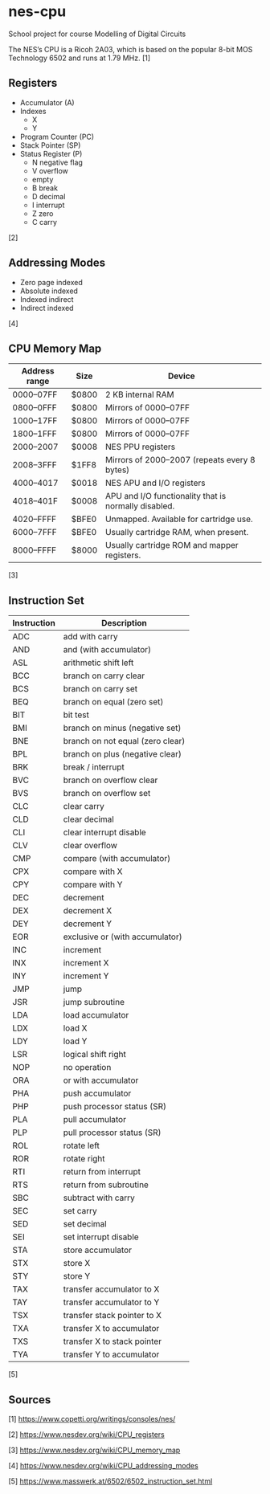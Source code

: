 # nes-cpu
School project for course Modelling of Digital Circuits

The NES’s CPU is a Ricoh 2A03, which is based on the popular 8-bit MOS Technology 6502 and runs at 1.79 MHz. [1]

## Registers
- Accumulator (A)
- Indexes
    - X
    - Y
- Program Counter (PC)
- Stack Pointer (SP)
- Status Register (P)
    - N negative flag
    - V overflow
    - empty
    - B break
    - D decimal
    - I interrupt
    - Z zero
    - C carry

[2]

## Addressing Modes
- Zero page indexed
- Absolute indexed
- Indexed indirect
- Indirect indexed

[4]

## CPU Memory Map
| Address range | Size  | Device |
|---------------|-------|--------|
| $0000–$07FF   | $0800 | 2 KB internal RAM |
| $0800–$0FFF   | $0800 | Mirrors of $0000–$07FF |
| $1000–$17FF   | $0800 | Mirrors of $0000–$07FF |
| $1800–$1FFF   | $0800 | Mirrors of $0000–$07FF |
| $2000–$2007   | $0008 | NES PPU registers |
| $2008–$3FFF   | $1FF8 | Mirrors of $2000–$2007 (repeats every 8 bytes) |
| $4000–$4017   | $0018 | NES APU and I/O registers |
| $4018–$401F   | $0008 | APU and I/O functionality that is normally disabled. |
| $4020–$FFFF   | $BFE0 | Unmapped. Available for cartridge use. |
| $6000–$7FFF   | $BFE0 | Usually cartridge RAM, when present. |
| $8000–$FFFF   | $8000 | Usually cartridge ROM and mapper registers. |

[3]

## Instruction Set
| Instruction | Description                      |
|-------------|----------------------------------|
| ADC         | add with carry                   |
| AND         | and (with accumulator)           |
| ASL         | arithmetic shift left            |
| BCC         | branch on carry clear            |
| BCS         | branch on carry set              |
| BEQ         | branch on equal (zero set)       |
| BIT         | bit test                         |
| BMI         | branch on minus (negative set)   |
| BNE         | branch on not equal (zero clear) |
| BPL         | branch on plus (negative clear)  |
| BRK         | break / interrupt                |
| BVC         | branch on overflow clear         |
| BVS         | branch on overflow set           |
| CLC         | clear carry                      |
| CLD         | clear decimal                    |
| CLI         | clear interrupt disable          |
| CLV         | clear overflow                   |
| CMP         | compare (with accumulator)       |
| CPX         | compare with X                   |
| CPY         | compare with Y                   |
| DEC         | decrement                        |
| DEX         | decrement X                      |
| DEY         | decrement Y                      |
| EOR         | exclusive or (with accumulator)  |
| INC         | increment                        |
| INX         | increment X                      |
| INY         | increment Y                      |
| JMP         | jump                             |
| JSR         | jump subroutine                  |
| LDA         | load accumulator                 |
| LDX         | load X                           |
| LDY         | load Y                           |
| LSR         | logical shift right              |
| NOP         | no operation                     |
| ORA         | or with accumulator              |
| PHA         | push accumulator                 |
| PHP         | push processor status (SR)       |
| PLA         | pull accumulator                 |
| PLP         | pull processor status (SR)       |
| ROL         | rotate left                      |
| ROR         | rotate right                     |
| RTI         | return from interrupt            |
| RTS         | return from subroutine           |
| SBC         | subtract with carry              |
| SEC         | set carry                        |
| SED         | set decimal                      |
| SEI         | set interrupt disable            |
| STA         | store accumulator                |
| STX         | store X                          |
| STY         | store Y                          |
| TAX         | transfer accumulator to X        |
| TAY         | transfer accumulator to Y        |
| TSX         | transfer stack pointer to X      |
| TXA         | transfer X to accumulator        |
| TXS         | transfer X to stack pointer      |
| TYA         | transfer Y to accumulator        |

[5]

## Sources
[1] https://www.copetti.org/writings/consoles/nes/

[2] https://www.nesdev.org/wiki/CPU_registers

[3] https://www.nesdev.org/wiki/CPU_memory_map

[4] https://www.nesdev.org/wiki/CPU_addressing_modes

[5] https://www.masswerk.at/6502/6502_instruction_set.html